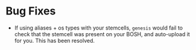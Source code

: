 # Bug Fixes

- If using aliases + os types with your stemcells,
  `genesis` would fail to check that the stemcell was
  present on your BOSH, and auto-upload it for you.
  This has been resolved.
